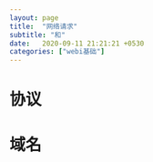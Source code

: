 ```yaml
---
layout: page
title:  "网络请求"
subtitle: "和"
date:   2020-09-11 21:21:21 +0530
categories: ["webi基础"]
---
```


# 协议
# 域名



    